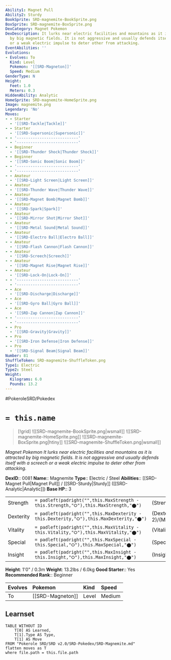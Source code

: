 ```yaml
---
Ability1: Magnet Pull
Ability2: Sturdy
BookSprite: SRD-magnemite-BookSprite.png
BoxSprite: SRD-magnemite-BoxSprite.png
DexCategory: Magnet Pokemon
DexDescription: It lurks near electric facilities and mountains as it is attracted
  by big magnetic fields. It is not aggressive and usually defends itself with a screech
  or a weak electric impulse to deter other from attacking.
EventAbilities: ''
Evolutions:
- Evolves: To
  Kind: Level
  Pokemon: '[[SRD-Magneton]]'
  Speed: Medium
GenderType: N
Height:
  Feet: 1.0
  Meters: 0.3
HiddenAbility: Analytic
HomeSprite: SRD-magnemite-HomeSprite.png
Image: magnemite.png
Legendary: 'No'
Moves:
- - Starter
  - '[[SRD-Tackle|Tackle]]'
- - Starter
  - '[[SRD-Supersonic|Supersonic]]'
- - '---------------------------'
  - '---------------------------'
- - Beginner
  - '[[SRD-Thunder Shock|Thunder Shock]]'
- - Beginner
  - '[[SRD-Sonic Boom|Sonic Boom]]'
- - '---------------------------'
  - '---------------------------'
- - Amateur
  - '[[SRD-Light Screen|Light Screen]]'
- - Amateur
  - '[[SRD-Thunder Wave|Thunder Wave]]'
- - Amateur
  - '[[SRD-Magnet Bomb|Magnet Bomb]]'
- - Amateur
  - '[[SRD-Spark|Spark]]'
- - Amateur
  - '[[SRD-Mirror Shot|Mirror Shot]]'
- - Amateur
  - '[[SRD-Metal Sound|Metal Sound]]'
- - Amateur
  - '[[SRD-Electro Ball|Electro Ball]]'
- - Amateur
  - '[[SRD-Flash Cannon|Flash Cannon]]'
- - Amateur
  - '[[SRD-Screech|Screech]]'
- - Amateur
  - '[[SRD-Magnet Rise|Magnet Rise]]'
- - Amateur
  - '[[SRD-Lock-On|Lock-On]]'
- - '---------------------------'
  - '---------------------------'
- - Ace
  - '[[SRD-Discharge|Discharge]]'
- - Ace
  - '[[SRD-Gyro Ball|Gyro Ball]]'
- - Ace
  - '[[SRD-Zap Cannon|Zap Cannon]]'
- - '---------------------------'
  - '---------------------------'
- - Pro
  - '[[SRD-Gravity|Gravity]]'
- - Pro
  - '[[SRD-Iron Defense|Iron Defense]]'
- - Pro
  - '[[SRD-Signal Beam|Signal Beam]]'
Number: 81
ShuffleToken: SRD-magnemite-ShuffleToken.png
Type1: Electric
Type2: Steel
Weight:
  Kilograms: 6.0
  Pounds: 13.2
---
```


#PokeroleSRD/Pokedex

# `= this.name`

> [!grid]
> ![[SRD-magnemite-BookSprite.png|wsmall]]
> ![[SRD-magnemite-HomeSprite.png]]
> ![[SRD-magnemite-BoxSprite.png|htiny]]
> ![[SRD-magnemite-ShuffleToken.png|wsmall]]


*Magnet Pokemon*
*It lurks near electric facilities and mountains as it is attracted by big magnetic fields. It is not aggressive and usually defends itself with a screech or a weak electric impulse to deter other from attacking.*

**DexID**:: 0081
**Name**:: Magnemite
**Type**:: Electric / Steel
**Abilities**:: [[SRD-Magnet Pull|Magnet Pull]] / [[SRD-Sturdy|Sturdy]] ([[SRD-Analytic|Analytic]])
**Base HP**:: 3

|           |                                                                                        |                                          |
| --------- | -------------------------------------------------------------------------------------- | ---------------------------------------- |
| Strength  | `= padleft(padright("",this.MaxStrength - this.Strength,"⭘"),this.MaxStrength,"⬤")`    | (Strength::2)/(MaxStrength::4)   |
| Dexterity | `= padleft(padright("",this.MaxDexterity - this.Dexterity,"⭘"),this.MaxDexterity,"⬤")` | (Dexterity:: 2)/(MaxDexterity::5) |
| Vitality  | `= padleft(padright("",this.MaxVitality - this.Vitality,"⭘"),this.MaxVitality,"⬤")`    | (Vitality::2)/(MaxVitality::4)   |
| Special   | `= padleft(padright("",this.MaxSpecial - this.Special,"⭘"),this.MaxSpecial,"⬤")`       | (Special::2)/(MaxSpecial::4)     |
| Insight   | `= padleft(padright("",this.MaxInsight - this.Insight,"⭘"),this.MaxInsight,"⬤")`       | (Insight::2)/(MaxInsight::4)     |

**Height**: 1'0" / 0.3m
**Weight**: 13.2lbs / 6.0kg
**Good Starter**:: Yes
**Recommended Rank**:: Beginner

| Evolves   | Pokemon          | Kind   | Speed   |
|:----------|:-----------------|:-------|:--------|
| To        | [[SRD-Magneton]] | Level  | Medium  |

## Learnset

```dataview
TABLE WITHOUT ID
    T[0] AS Learned,
    T[1].Type AS Type,
    T[1] AS Move
FROM "Pokerole SRD/SRD v2.0/SRD-Pokedex/SRD-Magnemite.md"
flatten moves as T
where file.path = this.file.path
```
